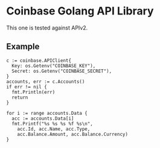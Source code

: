 # Coinbase Golang API Library

This one is tested against APIv2.

## Example

    c := coinbase.APIClient{
      Key: os.Getenv("COINBASE_KEY"),
      Secret: os.Getenv("COINBASE_SECRET"),
    }
    accounts, err := c.Accounts()
    if err != nil {
      fmt.Println(err)
      return
    }

    for i := range accounts.Data {
      acc := accounts.Data[i]
      fmt.Printf("%s %s %s %f %s\n",
        acc.Id, acc.Name, acc.Type,
        acc.Balance.Amount, acc.Balance.Currency)
    }

